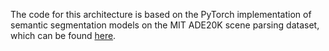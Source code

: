 The code for this architecture is based on the PyTorch implementation of semantic segmentation models on the MIT ADE20K scene parsing dataset, which can be found [here](https://github.com/CSAILVision/semantic-segmentation-pytorch). 